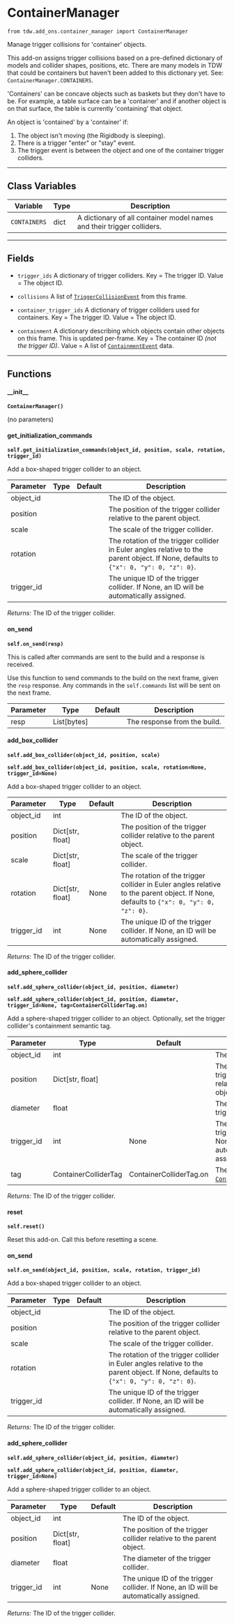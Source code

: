 # ContainerManager

`from tdw.add_ons.container_manager import ContainerManager`

Manage trigger collisions for 'container' objects.

This add-on assigns trigger collisions based on a pre-defined dictionary of models and collider shapes, positions, etc. There are many models in TDW that could be containers but haven't been added to this dictionary yet. See: `ContainerManager.CONTAINERS`.

'Containers' can be concave objects such as baskets but they don't have to be. For example, a table surface can be a 'container' and if another object is on that surface, the table is currently 'containing' that object.

An object is 'contained' by a 'container' if:

1. The object isn't moving (the Rigidbody is sleeping).
2. There is a trigger "enter" or "stay" event.
3. The trigger event is between the object and one of the container trigger colliders.

***

## Class Variables

| Variable | Type | Description |
| --- | --- | --- |
| `CONTAINERS` | dict | A dictionary of all container model names and their trigger colliders. |

***

## Fields

- `trigger_ids` A dictionary of trigger colliders. Key = The trigger ID. Value = The object ID.

- `collisions` A list of [`TriggerCollisionEvent`](../collision_data/trigger_collision_event.md) from this frame.

- `container_trigger_ids` A dictionary of trigger colliders used for containers. Key = The trigger ID. Value = The object ID.

- `containment` A dictionary describing which objects contain other objects on this frame. This is updated per-frame. Key = The container ID *(not the trigger ID)*. Value = A list of [`ContainmentEvent`](container_manager_data/containment_event.md) data.

***

## Functions

#### \_\_init\_\_

**`ContainerManager()`**

(no parameters)

#### get_initialization_commands

**`self.get_initialization_commands(object_id, position, scale, rotation, trigger_id)`**

Add a box-shaped trigger collider to an object.


| Parameter | Type | Default | Description |
| --- | --- | --- | --- |
| object_id |  |  | The ID of the object. |
| position |  |  | The position of the trigger collider relative to the parent object. |
| scale |  |  | The scale of the trigger collider. |
| rotation |  |  | The rotation of the trigger collider in Euler angles relative to the parent object. If None, defaults to `{"x": 0, "y": 0, "z": 0}`. |
| trigger_id |  |  | The unique ID of the trigger collider. If None, an ID will be automatically assigned. |

_Returns:_  The ID of the trigger collider.

#### on_send

**`self.on_send(resp)`**

This is called after commands are sent to the build and a response is received.

Use this function to send commands to the build on the next frame, given the `resp` response.
Any commands in the `self.commands` list will be sent on the next frame.

| Parameter | Type | Default | Description |
| --- | --- | --- | --- |
| resp |  List[bytes] |  | The response from the build. |

#### add_box_collider

**`self.add_box_collider(object_id, position, scale)`**

**`self.add_box_collider(object_id, position, scale, rotation=None, trigger_id=None)`**

Add a box-shaped trigger collider to an object.


| Parameter | Type | Default | Description |
| --- | --- | --- | --- |
| object_id |  int |  | The ID of the object. |
| position |  Dict[str, float] |  | The position of the trigger collider relative to the parent object. |
| scale |  Dict[str, float] |  | The scale of the trigger collider. |
| rotation |  Dict[str, float] | None | The rotation of the trigger collider in Euler angles relative to the parent object. If None, defaults to `{"x": 0, "y": 0, "z": 0}`. |
| trigger_id |  int  | None | The unique ID of the trigger collider. If None, an ID will be automatically assigned. |

_Returns:_  The ID of the trigger collider.

#### add_sphere_collider

**`self.add_sphere_collider(object_id, position, diameter)`**

**`self.add_sphere_collider(object_id, position, diameter, trigger_id=None, tag=ContainerColliderTag.on)`**

Add a sphere-shaped trigger collider to an object. Optionally, set the trigger collider's containment semantic tag.


| Parameter | Type | Default | Description |
| --- | --- | --- | --- |
| object_id |  int |  | The ID of the object. |
| position |  Dict[str, float] |  | The position of the trigger collider relative to the parent object. |
| diameter |  float |  | The diameter of the trigger collider. |
| trigger_id |  int  | None | The unique ID of the trigger collider. If None, an ID will be automatically assigned. |
| tag |  ContainerColliderTag  | ContainerColliderTag.on | The semantic [`ContainerColliderTag`](collision_manager_data/container_collider_tag.md). |

_Returns:_  The ID of the trigger collider.

#### reset

**`self.reset()`**

Reset this add-on. Call this before resetting a scene.

#### on_send

**`self.on_send(object_id, position, scale, rotation, trigger_id)`**

Add a box-shaped trigger collider to an object.


| Parameter | Type | Default | Description |
| --- | --- | --- | --- |
| object_id |  |  | The ID of the object. |
| position |  |  | The position of the trigger collider relative to the parent object. |
| scale |  |  | The scale of the trigger collider. |
| rotation |  |  | The rotation of the trigger collider in Euler angles relative to the parent object. If None, defaults to `{"x": 0, "y": 0, "z": 0}`. |
| trigger_id |  |  | The unique ID of the trigger collider. If None, an ID will be automatically assigned. |

_Returns:_  The ID of the trigger collider.

#### add_sphere_collider

**`self.add_sphere_collider(object_id, position, diameter)`**

**`self.add_sphere_collider(object_id, position, diameter, trigger_id=None)`**

Add a sphere-shaped trigger collider to an object.


| Parameter | Type | Default | Description |
| --- | --- | --- | --- |
| object_id |  int |  | The ID of the object. |
| position |  Dict[str, float] |  | The position of the trigger collider relative to the parent object. |
| diameter |  float |  | The diameter of the trigger collider. |
| trigger_id |  int  | None | The unique ID of the trigger collider. If None, an ID will be automatically assigned. |

_Returns:_  The ID of the trigger collider.

